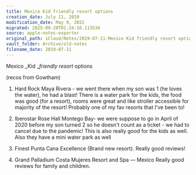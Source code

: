 ```yaml
---
title: Mexico Kid friendly resort options
creation_date: July 11, 2019
modification_date: May 9, 2022
migrated: 2025-09-20T01:24:16.113534
source: apple-notes-exporter
original_path: iCloud/Notes/2019-07-11-Mexico Kid friendly resort options.md
vault_folder: Archive/old-notes
filename_date: 2019-07-11
---
```



Mexico _Kid __friendly resort_ options

(recos from Gowtham)

1. Hard Rock Maya Rivera - we went there when my son was 1 (he loves the water), he had a blast! There is a water park for the kids, the food was good (for a resort), rooms were great and like stroller accessible for majority of the resort! Probably one of my fav resorts that I've been to!

2. Iberostar Rose Hall Montego Bay- we were suppose to go in April of 2020 before my son turned 2 so he doesn't count as a ticket - we had to cancel due to the pandemic! This is also really good for the kids as well. Also they have a mini water park as well

3. Finest Punta Cana Excellence (Brand new resort). Really good reviews!

4. Grand Palladium Costa Mujeres Resort and Spa — Mexico Really good reviews for family and children.

